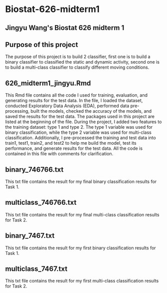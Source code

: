 # Biostat-626-midterm1
## Jingyu Wang's Biostat 626 midterm 1
## Purpose of this project
The purpose of this project is to build 2 classifier, first one is to build a binary classifier to classified the static and dynamic activity, second one is to build a multi-class classifier to classify different moving conditions.

## 626_midterm1_jingyu.Rmd
This Rmd file contains all the code I used for training, evaluation, and generating results for the test data. In the file, I loaded the dataset, conducted Exploratory Data Analysis (EDA), performed data pre-processing, built the models, checked the accuracy of the models, and saved the results for the test data. The packages used in this project are listed at the beginning of the file. During the project, I added two features to the training dataset: type 1 and type 2. The type 1 variable was used for binary classification, while the type 2 variable was used for multi-class classification. Additionally, I pre-processed the training and test data into train1, test1, train2, and test2 to help me build the model, test its performance, and generate results for the test data. All the code is contained in this file with comments for clarification.

## binary_746766.txt
This txt file contains the result for my final binary classification results for Task 1.

## multiclass_746766.txt
This txt file contains the result for my final multi-class classification results for Task 2.

## binary_7467.txt
This txt file contains the result for my first binary classification results for Task 1.

## multiclass_7467.txt
This txt file contains the result for my first multi-class classification results for Task 2.
